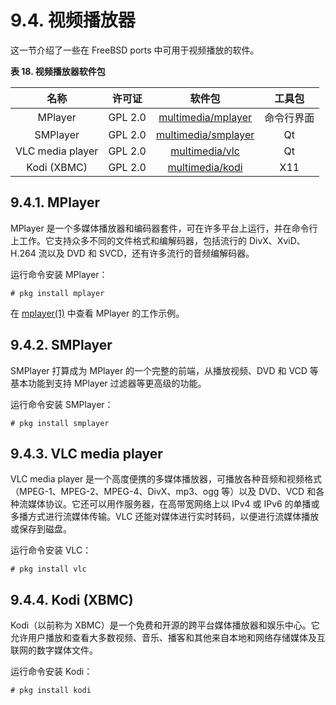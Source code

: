 # 9.4. 视频播放器

这一节介绍了一些在 FreeBSD ports 中可用于视频播放的软件。

**表 18. 视频播放器软件包**

|       名称       | 许可证  |                                     软件包                                      |   工具包   |
| :--------------: | :-----: | :-----------------------------------------------------------------------------: | :--------: |
|     MPlayer      | GPL 2.0 |  [multimedia/mplayer](https://cgit.freebsd.org/ports/tree/multimedia/mplayer/)  | 命令行界面 |
|     SMPlayer     | GPL 2.0 | [multimedia/smplayer](https://cgit.freebsd.org/ports/tree/multimedia/smplayer/) |     Qt     |
| VLC media player | GPL 2.0 |      [multimedia/vlc](https://cgit.freebsd.org/ports/tree/multimedia/vlc/)      |     Qt     |
|   Kodi (XBMC)    | GPL 2.0 |     [multimedia/kodi](https://cgit.freebsd.org/ports/tree/multimedia/kodi/)     |    X11     |

## 9.4.1. MPlayer

MPlayer 是一个多媒体播放器和编码器套件，可在许多平台上运行，并在命令行上工作。它支持众多不同的文件格式和编解码器，包括流行的 DivX、XviD、H.264 流以及 DVD 和 SVCD，还有许多流行的音频编解码器。

运行命令安装 MPlayer：

```shell
# pkg install mplayer
```

在 [mplayer(1)](https://man.freebsd.org/cgi/man.cgi?query=mplayer&sektion=1&format=html) 中查看 MPlayer 的工作示例。

## 9.4.2. SMPlayer

SMPlayer 打算成为 MPlayer 的一个完整的前端，从播放视频、DVD 和 VCD 等基本功能到支持 MPlayer 过滤器等更高级的功能。

运行命令安装 SMPlayer：

```shell
# pkg install smplayer
```

## 9.4.3. VLC media player

VLC media player 是一个高度便携的多媒体播放器，可播放各种音频和视频格式（MPEG-1、MPEG-2、MPEG-4、DivX、mp3、ogg 等）以及 DVD、VCD 和各种流媒体协议。它还可以用作服务器，在高带宽网络上以 IPv4 或 IPv6 的单播或多播方式进行流媒体传输。VLC 还能对媒体进行实时转码，以便进行流媒体播放或保存到磁盘。

运行命令安装 VLC：

```shell
# pkg install vlc
```

## 9.4.4. Kodi (XBMC)

Kodi（以前称为 XBMC）是一个免费和开源的跨平台媒体播放器和娱乐中心。它允许用户播放和查看大多数视频、音乐、播客和其他来自本地和网络存储媒体及互联网的数字媒体文件。

运行命令安装 Kodi：

```shell
# pkg install kodi
```
